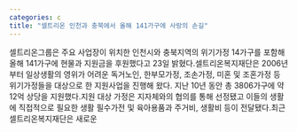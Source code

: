 ```yaml
---
categories: c
title: "셀트리온 인천과 충북에서 올해 141가구에 사랑의 손길"
---
```

셀트리온그룹은 주요 사업장이 위치한 인천시와 충북지역의 위기가정 14가구를 포함해 올해 141가구에 현물과 지원금을 후원했다고 23일 밝혔다.셀트리온복지재단은 2006년부터 일상생활의 영위가 어려운 독거노인, 한부모가정, 조손가정, 미혼 및 조혼가정 등 위기가정들을 대상으로 한 지원사업을 진행해 왔다. 지난 10년 동안 총 3806가구에 약 12억 상당을 지원했다.지원 대상 가정은 지자체와의 협의를 통해 선정됐고 이들의 생활에 직접적으로 필요한 생활 필수가전 및 육아용품과 주거비, 생활비 등이 전달됐다.최근 셀트리온복지재단은 새로운